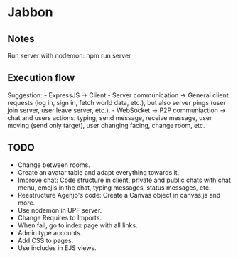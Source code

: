 # Jabbon
 
## Notes

Run server with nodemon: npm run server

## Execution flow

Suggestion: 
    - ExpressJS -> Client - Server communication -> General client requests (log in, sign in, fetch world data, etc.), but also server pings (user join server, user leave server, etc.).
    - WebSocket -> P2P communiaction -> chat and users actions: typing, send message, receive message, user moving (send only target), user changing facing, change room, etc.

## TODO

- Change between rooms.
- Create an avatar table and adapt everything towards it.
- Improve chat: Code structure in client, private and public chats with chat menu, emojis in the chat, typing messages, status messages, etc.
- Reestructure Agenjo's code: Create a Canvas object in canvas.js and more.
- Use nodemon in UPF server.
- Change Requires to Imports.
- When fail, go to index page with all links.
- Admin type accounts.
- Add CSS to pages.
- Use includes in EJS views.


